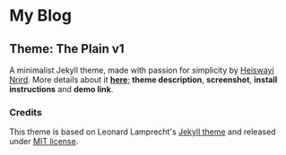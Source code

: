# My Blog

## Theme: The Plain v1

A minimalist Jekyll theme, made with passion for simplicity by [Heiswayi Nrird](http://heiswayi.github.io). More details about it [**here**](http://heiswayi.github.io/the-plain.html); **theme description**, **screenshot**, **install instructions** and **demo link**.

### Credits

This theme is based on Leonard Lamprecht's [Jekyll theme][1] and released under [MIT license](LICENSE).

[1]: https://github.com/leo/leo.github.io
